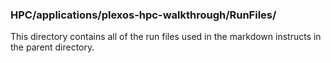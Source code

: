 ### HPC/applications/plexos-hpc-walkthrough/RunFiles/

This directory contains all of the run files used in the markdown instructs in
the parent directory.
